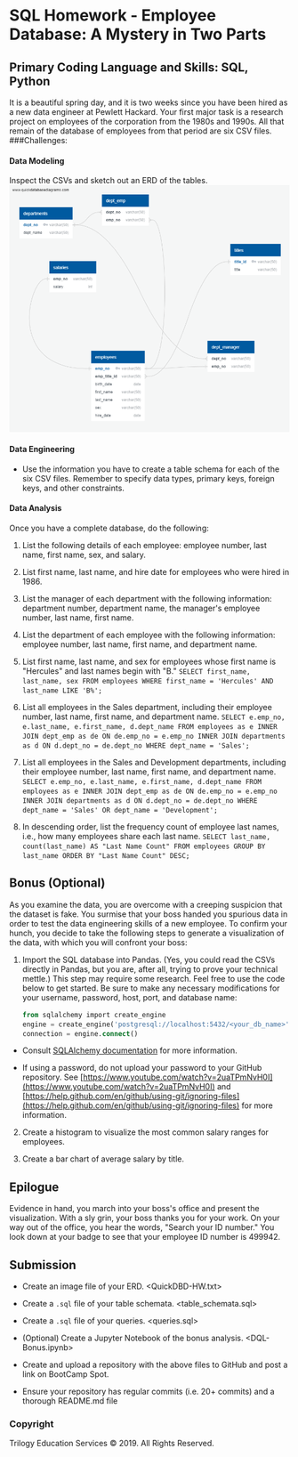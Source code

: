 # SQL Homework - Employee Database: A Mystery in Two Parts

## Primary Coding Language and Skills: SQL, Python

It is a beautiful spring day, and it is two weeks since you have been hired as a new data engineer at Pewlett Hackard. Your first major task is a research project on employees of the corporation from the 1980s and 1990s. All that remain of the database of employees from that period are six CSV files.
###Challenges:

#### Data Modeling
Inspect the CSVs and sketch out an ERD of the tables.
![ERD](https://github.com/tanazimmer/sql-challenge/blob/master/QuickDBD-HW.png)

#### Data Engineering

* Use the information you have to create a table schema for each of the six CSV files. Remember to specify data types, primary keys, foreign keys, and other constraints.


#### Data Analysis

Once you have a complete database, do the following:

1. List the following details of each employee: employee number, last name, first name, sex, and salary.

2. List first name, last name, and hire date for employees who were hired in 1986.

3. List the manager of each department with the following information: department number, department name, the manager's employee number, last name, first name.

4. List the department of each employee with the following information: employee number, last name, first name, and department name.

5. List first name, last name, and sex for employees whose first name is "Hercules" and last names begin with "B."
``SELECT first_name, last_name, sex
FROM employees
WHERE first_name = 'Hercules' AND last_name LIKE 'B%';``

6. List all employees in the Sales department, including their employee number, last name, first name, and department name.
``SELECT e.emp_no, e.last_name, e.first_name, d.dept_name
FROM employees as e
INNER JOIN dept_emp as de
ON de.emp_no = e.emp_no
INNER JOIN departments as d
ON d.dept_no = de.dept_no
WHERE dept_name = 'Sales';``

7. List all employees in the Sales and Development departments, including their employee number, last name, first name, and department name.
``SELECT e.emp_no, e.last_name, e.first_name, d.dept_name
FROM employees as e
INNER JOIN dept_emp as de
ON de.emp_no = e.emp_no
INNER JOIN departments as d
ON d.dept_no = de.dept_no
WHERE dept_name = 'Sales' OR dept_name = 'Development';``

8. In descending order, list the frequency count of employee last names, i.e., how many employees share each last name.
``SELECT last_name, count(last_name) AS "Last Name Count"
FROM employees
GROUP BY last_name
ORDER BY "Last Name Count" DESC;``

## Bonus (Optional)

As you examine the data, you are overcome with a creeping suspicion that the dataset is fake. You surmise that your boss handed you spurious data in order to test the data engineering skills of a new employee. To confirm your hunch, you decide to take the following steps to generate a visualization of the data, with which you will confront your boss:

1. Import the SQL database into Pandas. (Yes, you could read the CSVs directly in Pandas, but you are, after all, trying to prove your technical mettle.) This step may require some research. Feel free to use the code below to get started. Be sure to make any necessary modifications for your username, password, host, port, and database name:

   ```sql
   from sqlalchemy import create_engine
   engine = create_engine('postgresql://localhost:5432/<your_db_name>')
   connection = engine.connect()
   ```

* Consult [SQLAlchemy documentation](https://docs.sqlalchemy.org/en/latest/core/engines.html#postgresql) for more information.

* If using a password, do not upload your password to your GitHub repository. See [https://www.youtube.com/watch?v=2uaTPmNvH0I](https://www.youtube.com/watch?v=2uaTPmNvH0I) and [https://help.github.com/en/github/using-git/ignoring-files](https://help.github.com/en/github/using-git/ignoring-files) for more information.

2. Create a histogram to visualize the most common salary ranges for employees.

3. Create a bar chart of average salary by title.

## Epilogue

Evidence in hand, you march into your boss's office and present the visualization. With a sly grin, your boss thanks you for your work. On your way out of the office, you hear the words, "Search your ID number." You look down at your badge to see that your employee ID number is 499942.

## Submission

* Create an image file of your ERD. <QuickDBD-HW.txt>

* Create a `.sql` file of your table schemata. <table_schemata.sql>

* Create a `.sql` file of your queries. <queries.sql>

* (Optional) Create a Jupyter Notebook of the bonus analysis. <DQL-Bonus.ipynb>

* Create and upload a repository with the above files to GitHub and post a link on BootCamp Spot.

* Ensure your repository has regular commits (i.e. 20+ commits) and a thorough README.md file

### Copyright

Trilogy Education Services © 2019. All Rights Reserved.
